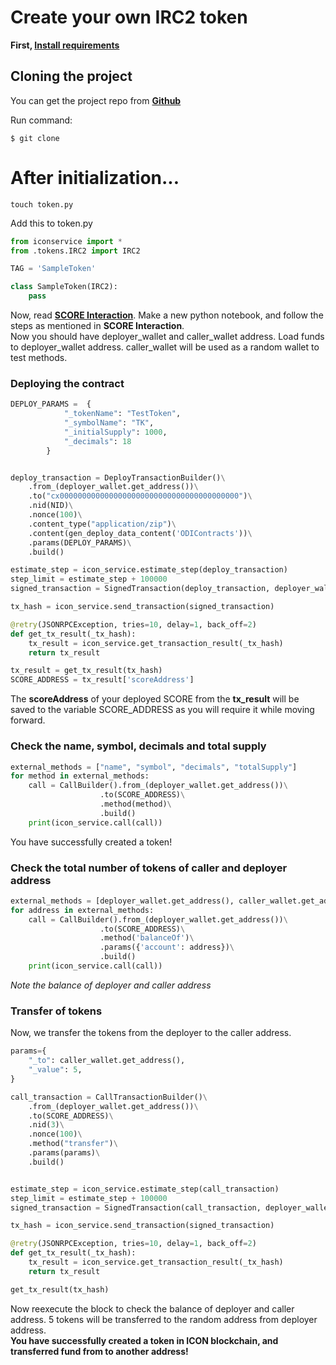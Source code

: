 # Create your own IRC2 token

**First, [Install requirements](prerequisties.md)**<br>

## Cloning the project
You can get the project repo from [**Github**]()

Run command: 
```Shell
$ git clone 
```

# After initialization...

```Shell
touch token.py
```
Add this to token.py

```Python
from iconservice import *
from .tokens.IRC2 import IRC2

TAG = 'SampleToken'

class SampleToken(IRC2):
    pass
```

Now, read **[SCORE Interaction](scoreinteraction.md)**. 
Make a new python notebook, and follow the steps as mentioned in **SCORE Interaction**.<br> Now you should have deployer_wallet and caller_wallet address. Load funds to deployer_wallet address. caller_wallet will be used as a random wallet to test methods.


### Deploying the contract

```Python
DEPLOY_PARAMS =  {
            "_tokenName": "TestToken",
            "_symbolName": "TK",
            "_initialSupply": 1000,
            "_decimals": 18
        }


deploy_transaction = DeployTransactionBuilder()\
    .from_(deployer_wallet.get_address())\
    .to("cx0000000000000000000000000000000000000000")\
    .nid(NID)\
    .nonce(100)\
    .content_type("application/zip")\
    .content(gen_deploy_data_content('ODIContracts'))\
    .params(DEPLOY_PARAMS)\
    .build()

estimate_step = icon_service.estimate_step(deploy_transaction)
step_limit = estimate_step + 100000
signed_transaction = SignedTransaction(deploy_transaction, deployer_wallet, step_limit)

tx_hash = icon_service.send_transaction(signed_transaction)

@retry(JSONRPCException, tries=10, delay=1, back_off=2)
def get_tx_result(_tx_hash):
    tx_result = icon_service.get_transaction_result(_tx_hash)
    return tx_result

tx_result = get_tx_result(tx_hash)
SCORE_ADDRESS = tx_result['scoreAddress']
```

The **scoreAddress** of your deployed SCORE from the **tx_result** will be saved to the variable SCORE_ADDRESS as you will require it while moving forward.

### Check the name, symbol, decimals and total supply
```Python
external_methods = ["name", "symbol", "decimals", "totalSupply"]
for method in external_methods:
    call = CallBuilder().from_(deployer_wallet.get_address())\
                    .to(SCORE_ADDRESS)\
                    .method(method)\
                    .build()
    print(icon_service.call(call))
``` 
You have successfully created a token!

### Check the total number of tokens of caller and deployer address
```Python
external_methods = [deployer_wallet.get_address(), caller_wallet.get_address()]
for address in external_methods:
    call = CallBuilder().from_(deployer_wallet.get_address())\
                    .to(SCORE_ADDRESS)\
                    .method('balanceOf')\
                    .params({'account': address})\
                    .build()
    print(icon_service.call(call))
```
*Note the balance of deployer and caller address*

### Transfer of tokens
Now, we transfer the tokens from the deployer to the caller address.
```Python
params={
    "_to": caller_wallet.get_address(),
    "_value": 5,
}

call_transaction = CallTransactionBuilder()\
    .from_(deployer_wallet.get_address())\
    .to(SCORE_ADDRESS)\
    .nid(3)\
    .nonce(100)\
    .method("transfer")\
    .params(params)\
    .build()


estimate_step = icon_service.estimate_step(call_transaction)
step_limit = estimate_step + 100000
signed_transaction = SignedTransaction(call_transaction, deployer_wallet, step_limit)

tx_hash = icon_service.send_transaction(signed_transaction)

@retry(JSONRPCException, tries=10, delay=1, back_off=2)
def get_tx_result(_tx_hash):
    tx_result = icon_service.get_transaction_result(_tx_hash)
    return tx_result

get_tx_result(tx_hash)
```

Now reexecute the block to check the balance of deployer and caller address. 5 tokens will be transferred to the random address from deployer address. 
<br>
**You have successfully created a token in ICON blockchain, and transferred fund from to another address!**